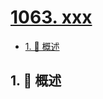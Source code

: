 # [1063. xxx](https://github.com/Tdahuyou/TNotes.leetcode/tree/main/notes/1063.%20xxx)

<!-- region:toc -->

- [1. 📝 概述](#1--概述)

<!-- endregion:toc -->

## 1. 📝 概述
